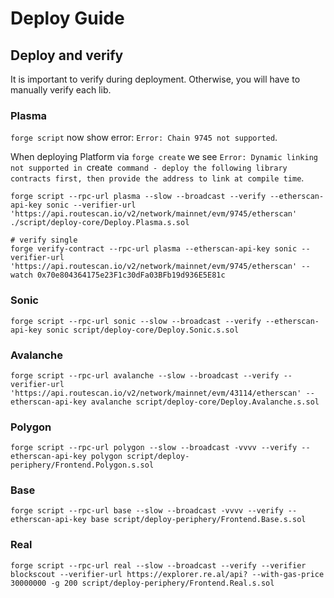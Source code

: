 # Deploy Guide

## Deploy and verify

It is important to verify during deployment. Otherwise, you will have to manually verify each lib.

### Plasma

`forge script` now show error: `Error: Chain 9745 not supported`.

When deploying Platform via `forge create` we see `Error: Dynamic linking not supported in `create` command - deploy the following library contracts first, then provide the address to link at compile time`.

```shell
forge script --rpc-url plasma --slow --broadcast --verify --etherscan-api-key sonic --verifier-url 'https://api.routescan.io/v2/network/mainnet/evm/9745/etherscan' ./script/deploy-core/Deploy.Plasma.s.sol

# verify single
forge verify-contract --rpc-url plasma --etherscan-api-key sonic --verifier-url 'https://api.routescan.io/v2/network/mainnet/evm/9745/etherscan' --watch 0x70e804364175e23F1c30dFa03BFb19d936E5E81c 
```

### Sonic

```shell
forge script --rpc-url sonic --slow --broadcast --verify --etherscan-api-key sonic script/deploy-core/Deploy.Sonic.s.sol
```

### Avalanche

```shell
forge script --rpc-url avalanche --slow --broadcast --verify --verifier-url 'https://api.routescan.io/v2/network/mainnet/evm/43114/etherscan' --etherscan-api-key avalanche script/deploy-core/Deploy.Avalanche.s.sol
```

### Polygon

```shell
forge script --rpc-url polygon --slow --broadcast -vvvv --verify --etherscan-api-key polygon script/deploy-periphery/Frontend.Polygon.s.sol
```

### Base

```shell
forge script --rpc-url base --slow --broadcast -vvvv --verify --etherscan-api-key base script/deploy-periphery/Frontend.Base.s.sol
```

### Real

```shell
forge script --rpc-url real --slow --broadcast --verify --verifier blockscout --verifier-url https://explorer.re.al/api? --with-gas-price 30000000 -g 200 script/deploy-periphery/Frontend.Real.s.sol
```
